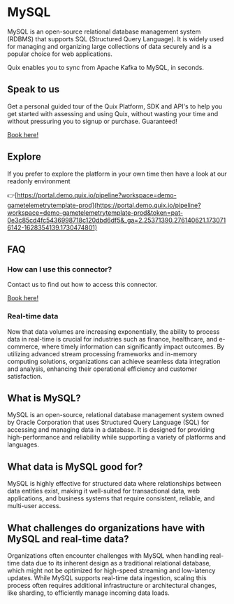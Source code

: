 <!--[tech-name]-->
# MySQL

<!--[blurb-about-tech]-->
MySQL is an open-source relational database management system (RDBMS) that supports SQL (Structured Query Language). It is widely used for managing and organizing large collections of data securely and is a popular choice for web applications.

Quix enables you to sync from Apache Kafka <span id="to_or_from">to</span> <span id="techname">MySQL</span>, in seconds.

## Speak to us

Get a personal guided tour of the Quix Platform, SDK and API's to help you get started with assessing and using Quix, without wasting your time and without pressuring you to signup or purchase. Guaranteed!

[Book here!](https://share.hsforms.com/1iW0TmZzKQMChk0lxd_tGiw4yjw2?__hstc=175542013.19c333c2ae8002be5fbc6a17a447e442.1730474801833.1730474801833.1730716142494.2&__hssc=175542013.2.1730716142494&__hsfp=3927774151)

## Explore

If you prefer to explore the platform in your own time then have a look at our readonly environment

👉[https://portal.demo.quix.io/pipeline?workspace=demo-gametelemetrytemplate-prod](https://portal.demo.quix.io/pipeline?workspace=demo-gametelemetrytemplate-prod&token=pat-0e3c85cd4fc5436998718c120dbd6df5&_ga=2.25371390.276140621.1730716142-1628354139.1730474801)

## FAQ 

### How can I use this connector?

Contact us to find out how to access this connector.

[Book here!](https://share.hsforms.com/1iW0TmZzKQMChk0lxd_tGiw4yjw2?__hstc=175542013.19c333c2ae8002be5fbc6a17a447e442.1730474801833.1730474801833.1730716142494.2&__hssc=175542013.2.1730716142494&__hsfp=3927774151)

### Real-time data

Now that data volumes are increasing exponentially, the ability to process data in real-time is crucial for industries such as finance, healthcare, and e-commerce, where timely information can significantly impact outcomes. By utilizing advanced stream processing frameworks and in-memory computing solutions, organizations can achieve seamless data integration and analysis, enhancing their operational efficiency and customer satisfaction.

## What is <span id="techname">MySQL</span>?

<!--[tech-seo-text]-->
MySQL is an open-source, relational database management system owned by Oracle Corporation that uses Structured Query Language (SQL) for accessing and managing data in a database. It is designed for providing high-performance and reliability while supporting a variety of platforms and languages.

## What data is <span id="techname">MySQL</span> good for?

<!--[tech-data-seo-text]-->
MySQL is highly effective for structured data where relationships between data entities exist, making it well-suited for transactional data, web applications, and business systems that require consistent, reliable, and multi-user access.

## What challenges do organizations have with <span id="techname">MySQL</span> and real-time data?

<!--[tech-challenges-seo-text]-->
Organizations often encounter challenges with MySQL when handling real-time data due to its inherent design as a traditional relational database, which might not be optimized for high-speed streaming and low-latency updates. While MySQL supports real-time data ingestion, scaling this process often requires additional infrastructure or architectural changes, like sharding, to efficiently manage incoming data loads.